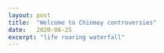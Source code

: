 ```yaml
---
layout: post
title:  "Welcome to Chinmoy controversies"
date:   2020-06-25
excerpt: "life roaring waterfall"
---
```

